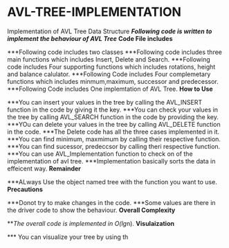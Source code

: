# AVL-TREE-IMPLEMENTATION
Implementation of AVL Tree Data Structure
                                   ***Following code is written to implement the behaviour of AVL Tree***
                                                         **Code File includes**

***Following code includes two classes 
***Following code includes three main functions which includes Insert, Delete and Search.
***Following code includes Four supporting functions which includes rotations, height and balance calulator.
***Following Code includes Four complemetary functions which includes minmum,maximum, successor and predecessor.
***Following Code includes One implemtation of AVL Tree.
                                                         **How to Use**

***You can insert your values in the tree by calling the AVL_INSERT function in the code by giving it the key.
***You can check your values in the tree by calling AVL_SEARCH function in the code by providing the key.
***YOu can delete your values in the tree by calling AVL_DELETE function in the code.
***The Delete code has all the three cases implemented in it.
***You can find minimum, maxmimum by calling their respective function.
***You can find sucessor, predeccsor by calling theri respective function.
***You can use AVL_Implementation function to check on of the implementation of avl tree.
***Implementation basically sorts the data in effeicent way.
                                                          **Remainder**

***ALways Use the object named tree with the function you want to use.
                                                          **Precautions**

***Donot try to make changes in the code.
***Some values are there in the driver code to show the behaviour.
                                                         **Overall Complexity**

***The overall code is implemented in O(lg*n).
                                                         **Visulaization**

*** You can visualize your tree by using th
